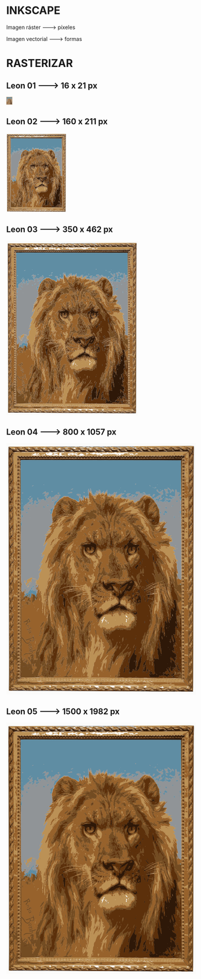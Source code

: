 # INKSCAPE

Imagen ráster ---> píxeles

Imagen vectorial ---> formas


# RASTERIZAR


## Leon 01 ---> 16 x 21 px

![imagen](https://github.com/ANGEY33/1er-TRIMESTRE/blob/main/leon01.png)

## Leon 02 ---> 160 x 211 px

![imagen](https://github.com/ANGEY33/1er-TRIMESTRE/blob/main/leon02.png)

## Leon 03 ---> 350 x 462 px

![imagen](https://github.com/ANGEY33/1er-TRIMESTRE/blob/main/leon03.png)

## Leon 04 ---> 800 x 1057 px

![imagen](https://github.com/ANGEY33/1er-TRIMESTRE/blob/main/leon04.png)


## Leon 05 ---> 1500 x 1982 px

![imagen](https://github.com/ANGEY33/1er-TRIMESTRE/blob/main/leon05.png)
